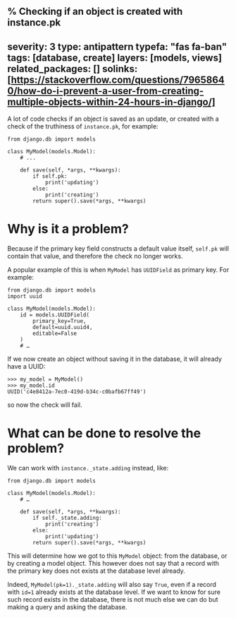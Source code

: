 % Checking if an object is created with instance.pk
---
severity: 3
type: antipattern
typefa: "fas fa-ban"
tags: [database, create]
layers: [models, views]
related_packages: []
solinks: [https://stackoverflow.com/questions/79658640/how-do-i-prevent-a-user-from-creating-multiple-objects-within-24-hours-in-django/]
---

A lot of code checks if an object is saved as an update, or created with a check of the truthiness of `instance.pk`, for example:

```python3
from django.db import models

class MyModel(models.Model):
    # ...

    def save(self, *args, **kwargs):
        if self.pk:
            print('updating')
        else:
            print('creating')
        return super().save(*args, **kwargs)
```

# Why is it a problem?

Because if the primary key field constructs a default value itself, `self.pk` will contain that value, and therefore the check no longer works.

A popular example of this is when `MyModel` has `UUIDField` as primary key. For example:

```python3
from django.db import models
import uuid

class MyModel(models.Model):
    id = models.UUIDField(
        primary_key=True,
        default=uuid.uuid4,
        editable=False
    )
    # …
```

If we now create an object without saving it in the database, it will already have a UUID:

```pycon
>>> my_model = MyModel()
>>> my_model.id
UUID('c4e8412a-7ec0-419d-b34c-c0bafb67ff49')
```

so now the check will fail.

# What can be done to resolve the problem?

We can work with `instance._state.adding` instead, like:

```python3
from django.db import models

class MyModel(models.Model):
    # …

    def save(self, *args, **kwargs):
        if self._state.adding:
            print('creating')
        else:
            print('updating')
        return super().save(*args, **kwargs)
```

This will determine how we got to this `MyModel` object: from the database, or by creating a model object. This however does not say that a record with the primary key does not exists at the database level already.

Indeed, `MyModel(pk=1)._state.adding` will also say `True`, even if a record with `id=1` already exists at the database level. If we want to know for sure such record exists in the database, there is not much else we can do but making a query and asking the database.
